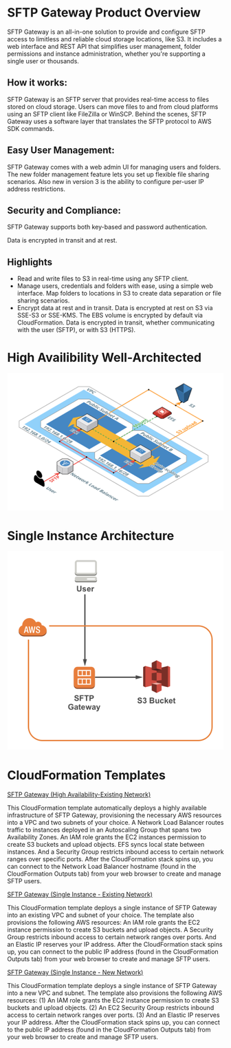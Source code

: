 # SFTP Gateway Product Overview

SFTP Gateway is an all-in-one solution to provide and configure SFTP access to limitless and reliable cloud storage locations, like S3. It includes a web interface and REST API that simplifies user management, folder permissions and instance administration, whether you're supporting a single user or thousands.

## How it works:

SFTP Gateway is an SFTP server that provides real-time access to files stored on cloud storage. Users can move files to and from cloud platforms using an SFTP client like FileZilla or WinSCP. Behind the scenes, SFTP Gateway uses a software layer that translates the SFTP protocol to AWS SDK commands.

## Easy User Management:

SFTP Gateway comes with a web admin UI for managing users and folders. The new folder management feature lets you set up flexible file sharing scenarios. Also new in version 3 is the ability to configure per-user IP address restrictions.

## Security and Compliance:

SFTP Gateway supports both key-based and password authentication.

Data is encrypted in transit and at rest.

## Highlights
- Read and write files to S3 in real-time using any SFTP client.
- Manage users, credentials and folders with ease, using a simple web interface. Map folders to locations in S3 to create data separation or file sharing scenarios.
- Encrypt data at rest and in transit. Data is encrypted at rest on S3 via SSE-S3 or SSE-KMS. The EBS volume is encrypted by default via CloudFormation. Data is encrypted in transit, whether communicating with the user (SFTP), or with S3 (HTTPS).

# High Availibility Well-Architected

![SFTP-Gateway-HA](SFTP-Gateway-for-AWS-High-Availability-Architecture.png)

# Single Instance Architecture

![SFTP-Gateway-SI](SFTP-Gateway-for-AWS-Single-Instance-Architecture.png)

# CloudFormation Templates

[SFTP Gateway (High Availability-Existing Network)](SFTP-Gateway-High-Availability-Existing-Network.yml)

This CloudFormation template automatically deploys a highly available infrastructure of SFTP Gateway, provisioning the necessary AWS resources into a VPC and two subnets of your choice. A Network Load Balancer routes traffic to instances deployed in an Autoscaling Group that spans two Availability Zones. An IAM role grants the EC2 instances permission to create S3 buckets and upload objects. EFS syncs local state between instances. And a Security Group restricts inbound access to certain network ranges over specific ports. After the CloudFormation stack spins up, you can connect to the Network Load Balancer hostname (found in the CloudFormation Outputs tab) from your web browser to create and manage SFTP users.

[SFTP Gateway (Single Instance - Existing Network)](SFTP-Gateway-Single-Instance-Existing-Network.yml)

This CloudFormation template deploys a single instance of SFTP Gateway into an existing VPC and subnet of your choice. The template also provisions the following AWS resources: An IAM role grants the EC2 instance permission to create S3 buckets and upload objects. A Security Group restricts inbound access to certain network ranges over ports. And an Elastic IP reserves your IP address. After the CloudFormation stack spins up, you can connect to the public IP address (found in the CloudFormation Outputs tab) from your web browser to create and manage SFTP users.

[SFTP Gateway (Single Instance - New Network)](SFTP-Gateway-Single-Instance-New-Network.yml)

This CloudFormation template deploys a single instance of SFTP Gateway into a new VPC and subnet. The template also provisions the following AWS resources: (1) An IAM role grants the EC2 instance permission to create S3 buckets and upload objects. (2) An EC2 Security Group restricts inbound access to certain network ranges over ports. (3) And an Elastic IP reserves your IP address. After the CloudFormation stack spins up, you can connect to the public IP address (found in the CloudFormation Outputs tab) from your web browser to create and manage SFTP users.
